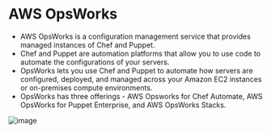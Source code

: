 # AWS OpsWorks

- AWS OpsWorks is a configuration management service that provides managed instances of Chef and Puppet. 
- Chef and Puppet are automation platforms that allow you to use code to automate the configurations of your servers. 
- OpsWorks lets you use Chef and Puppet to automate how servers are configured, deployed, and managed across your Amazon EC2 instances or on-premises compute environments.
- OpsWorks has three offerings - AWS Opsworks for Chef Automate, AWS OpsWorks for Puppet Enterprise, and AWS OpsWorks Stacks.

 ![image](https://user-images.githubusercontent.com/5827617/71540412-616ecb80-298d-11ea-8dc9-e60f778d573d.png)
